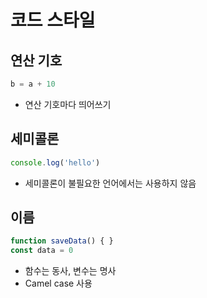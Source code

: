 # 코드 스타일
## 연산 기호
```js
b = a + 10
```
- 연산 기호마다 띄어쓰기

## 세미콜론
```js
console.log('hello')
```
- 세미콜론이 불필요한 언어에서는 사용하지 않음

## 이름
```js
function saveData() { }
const data = 0
```
- 함수는 동사, 변수는 명사
- Camel case 사용